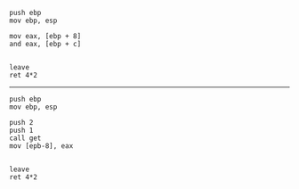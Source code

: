 ```shell
push ebp
mov ebp, esp

mov eax, [ebp + 8]
and eax, [ebp + c]


leave 
ret 4*2
```

---

```shell
push ebp
mov ebp, esp

push 2
push 1
call get
mov [epb-8], eax


leave
ret 4*2
```